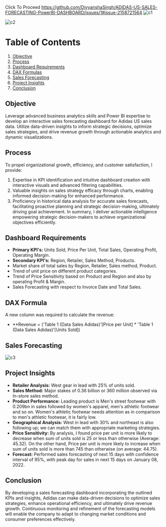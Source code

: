 Click To Proceed
https://github.com/DivyanshaSingh/ADIDAS-US-SALES-FORECASTING-PowerBI-DASHBOARD/issues/1#issue-2158721564
![c1](https://github.com/DivyanshaSingh/ADIDAS-US-SALES-FORECASTING-PowerBI-DASHBOARD/assets/119395726/63ba4175-341e-4669-8ddb-2ec4e68aa6da)

![c2](https://github.com/DivyanshaSingh/ADIDAS-US-SALES-FORECASTING-PowerBI-DASHBOARD/assets/119395726/412aecaf-a536-47dd-afb1-960f5f45ba0d)
# Table of Contents
1. [Objective](#objective)
2. [Process](#process)
3. [Dashboard Requirements](#dashboard-requirements)
4. [DAX Formulas](#dax-formulas)
5. [Sales Forecasting](#sales-forecasting)
6. [Project Insights](#project-insights)
7. [Conclusion](#conclusion)

## Objective
Leverage advanced business analytics skills and Power BI expertise to develop an interactive sales forecasting dashboard for Adidas US sales data. Utilize data-driven insights to inform strategic decisions, optimize sales strategies, and drive revenue growth through actionable analytics and dynamic visualizations.

## Process
To propel organizational growth, efficiency, and customer satisfaction, I provide:
1. Expertise in KPI identification and intuitive dashboard creation with interactive visuals and advanced filtering capabilities.
2. Valuable insights on sales strategy efficacy through charts, enabling informed decision-making for enhanced performance.
3. Proficiency in historical data analysis for accurate sales forecasts, facilitating proactive planning and strategic decision-making, ultimately driving goal achievement.
In summary, I deliver actionable intelligence empowering strategic decision-makers to achieve organizational objectives efficiently.

## Dashboard Requirements
- **Primary KPI's:** Units Sold, Price Per Unit, Total Sales, Operating Profit, Operating Margin.
- **Secondary KPI's:** Region, Retailer, Sales Method, Products.
- Market share of total sales by Region, Retailer, Sales method, Product.
- Trend of unit price on different product categories.
- Trend of Price Sensitivity based on Product and Region and also by operating Profit & Margin.
- Sales Forecasting with respect to Invoice Date and Total Sales.

## DAX Formula
A new column was required to calculate the revenue:
- **Revenue = ('Table 1 (Data Sales Adidas)'[Price per Unit] * 'Table 1 (Data Sales Adidas)'[Units Sold])

## Sales Forecasting

![c3](https://github.com/DivyanshaSingh/ADIDAS-US-SALES-FORECASTING-PowerBI-DASHBOARD/assets/119395726/40133c5b-aa4e-4bf9-bb47-029f8b2c20e6)

## Project Insights

- **Retailer Analysis:** West gear in lead with 25% of units sold.
- **Sales Method:** Major stakes of 0.36 billion or 360 million observed via In-store sales method.
- **Product Performance:** Leading product is Men's street footwear with 0.209bn in sales followed by women's apparel, men's athletic footwear and so on. Women's athletic footwear needs attention as in comparison to men's athletic footwear, it is fairly low.
- **Geographical Analysis:** West in lead with 30% and northeast is also following up; we can match them with appropriate marketing strategies.
- **Price Sensitivity:** By analysis, I found price per unit is more likely to decrease when sum of units sold is 25 or less than otherwise (Average: 45.32). On the other hand, Price per unit is more likely to increase when sum of units sold is more than 745 than otherwise (on average: 44.75).
- **Forecast:** Performed sales forecasting of next 15 days with confidence interval of 95%, with peak day for sales in next 15 days on January 08, 2022.

## Conclusion

By developing a sales forecasting dashboard incorporating the outlined KPIs and insights, Adidas can make data-driven decisions to optimize sales strategies, enhance operational efficiency, and ultimately drive revenue growth. Continuous monitoring and refinement of the forecasting models will enable the company to adapt to changing market conditions and consumer preferences effectively.





